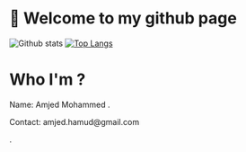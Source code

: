# 👋 Welcome to my github page
![Github stats](https://github-readme-stats.vercel.app/api?username=Amjedd&theme=highcontrast&show_icons=true&count_private=true)
 [![Top Langs](https://github-readme-stats.vercel.app/api/top-langs/?username=Amjedd&layout=compact&theme=radical)](https://github.com/Amjedd/github-readme-stats)


# Who I'm ?
<p> Name: Amjed Mohammed .</p>
<p> Contact: amjed.hamud@gmail.com</p>.






  
  


